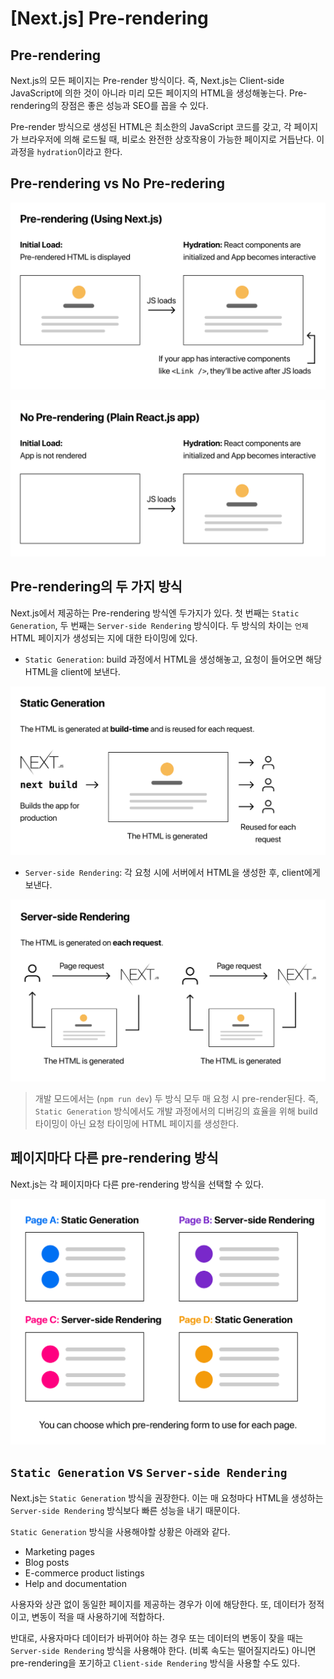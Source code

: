 # [Next.js] Pre-rendering

## Pre-rendering

Next.js의 모든 페이지는 Pre-render 방식이다. 즉, Next.js는 Client-side JavaScript에 의한 것이 아니라 미리 모든 페이지의 HTML을 생성해놓는다. Pre-rendering의 장점은 좋은 성능과 SEO를 꼽을 수 있다.

Pre-render 방식으로 생성된 HTML은 최소한의 JavaScript 코드를 갖고, 각 페이지가 브라우저에 의해 로드될 때, 비로소 완전한 상호작용이 가능한 페이지로 거듭난다. 이 과정을 `hydration`이라고 한다.

## Pre-rendering vs No Pre-redering

![](../../../assets/img/posts/web/nextjs/05-01.png)

![](../../../assets/img/posts/web/nextjs/05-02.png)

## Pre-rendering의 두 가지 방식

Next.js에서 제공하는 Pre-rendering 방식엔 두가지가 있다. 첫 번째는 `Static Generation`, 두 번째는 `Server-side Rendering` 방식이다. 두 방식의 차이는 `언제` HTML 페이지가 생성되는 지에 대한 타이밍에 있다.

- `Static Generation`: build 과정에서 HTML을 생성해놓고, 요청이 들어오면 해당 HTML을 client에 보낸다.

![](../../../assets/img/posts/web/nextjs/05-03.png)


- `Server-side Rendering`: 각 요청 시에 서버에서 HTML을 생성한 후, client에게 보낸다.

![](../../../assets/img/posts/web/nextjs/05-04.png)


> 개발 모드에서는 (`npm run dev`) 두 방식 모두 매 요청 시 pre-render된다. 즉,  `Static Generation` 방식에서도 개발 과정에서의 디버깅의 효율을 위해 build 타이밍이 아닌 요청 타이밍에 HTML 페이지를 생성한다.

## 페이지마다 다른 pre-rendering 방식

Next.js는 각 페이지마다 다른 pre-rendering 방식을 선택할 수 있다.

![](../../../assets/img/posts/web/nextjs/05-05.png)

## `Static Generation` vs `Server-side Rendering`

Next.js는 `Static Generation` 방식을 권장한다. 이는 매 요청마다 HTML을 생성하는 `Server-side Rendering` 방식보다 빠른 성능을 내기 때문이다.

`Static Generation` 방식을 사용해야할 상황은 아래와 같다.

- Marketing pages
- Blog posts
- E-commerce product listings
- Help and documentation

사용자와 상관 없이 동일한 페이지를 제공하는 경우가 이에 해당한다. 또, 데이터가 정적이고, 변동이 적을 때 사용하기에 적합하다.

반대로, 사용자마다 데이터가 바뀌어야 하는 경우 또는 데이터의 변동이 잦을 때는 `Server-side Rendering` 방식을 사용해야 한다. (비록 속도는 떨어질지라도) 아니면 pre-rendering을 포기하고 `Client-side Rendering` 방식을 사용할 수도 있다.